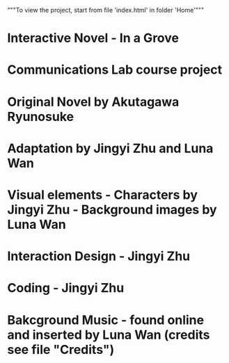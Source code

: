 """To view the project, start from file 'index.html' in folder 'Home'"""
# Interactive Novel - In a Grove
# Communications Lab course project
# Original Novel by Akutagawa Ryunosuke
# Adaptation by Jingyi Zhu and Luna Wan
# Visual elements - Characters by Jingyi Zhu - Background images by Luna Wan
# Interaction Design - Jingyi Zhu
# Coding - Jingyi Zhu
# Bakcground Music - found online and inserted by Luna Wan (credits see file "Credits")
